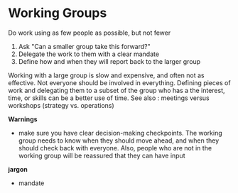 Working Groups
==============

Do work using as few people as possible, but not fewer

1. Ask "Can a smaller group take this forward?"
2. Delegate the work to them with a clear mandate
3. Define how and when they will report back to the larger group

Working with a large group is slow and expensive, and often not as effective. Not everyone should be involved in everything. Defining pieces of work and delegating them to a subset of the group who has a the interest, time, or skills can be a better use of time.
See also : meetings versus workshops  (strategy vs. operations)

**Warnings**
- make sure you have clear decision-making checkpoints. The working group needs to know when they should move ahead, and when they should check back with everyone. Also, people who are not in the working group will be reassured that they can have input

**jargon**
- mandate
